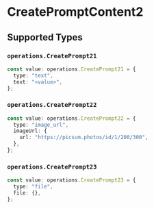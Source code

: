 # CreatePromptContent2


## Supported Types

### `operations.CreatePrompt21`

```typescript
const value: operations.CreatePrompt21 = {
  type: "text",
  text: "<value>",
};
```

### `operations.CreatePrompt22`

```typescript
const value: operations.CreatePrompt22 = {
  type: "image_url",
  imageUrl: {
    url: "https://picsum.photos/id/1/200/300",
  },
};
```

### `operations.CreatePrompt23`

```typescript
const value: operations.CreatePrompt23 = {
  type: "file",
  file: {},
};
```

